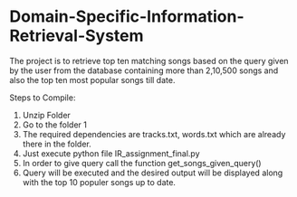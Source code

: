 # Domain-Specific-Information-Retrieval-System
The project is to retrieve top ten matching songs based on the query given by the user from the database containing more than 2,10,500 songs and also the top ten most popular songs till date.

Steps to Compile:
1. Unzip Folder
2. Go to the folder 1
3. The required dependencies are tracks.txt, words.txt which are already there in the folder.
4. Just execute python file IR_assignment_final.py
5. In order to give query call the function get_songs_given_query()
6. Query will be executed and the desired output will be displayed along with the top 10 populer songs up to date.
